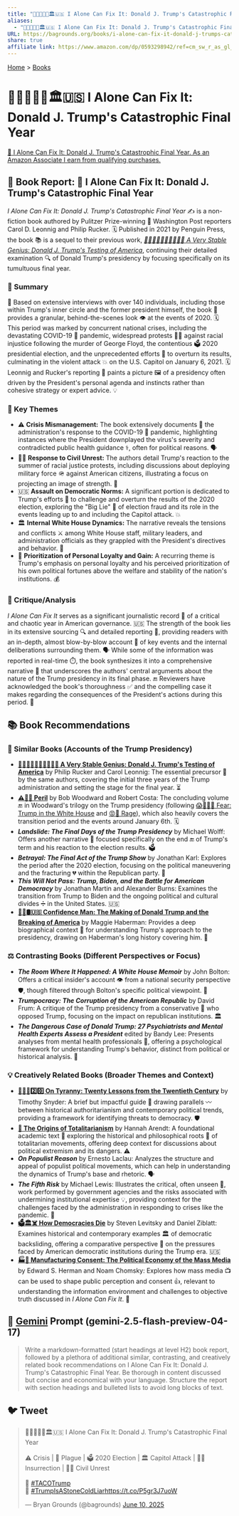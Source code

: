 ```yaml
---
title: "🍊🤡🤥👹💥🏛️🇺🇸 I Alone Can Fix It: Donald J. Trump's Catastrophic Final Year"
aliases:
  - "🍊🤡🤥👹💥🏛️🇺🇸 I Alone Can Fix It: Donald J. Trump's Catastrophic Final Year"
URL: https://bagrounds.org/books/i-alone-can-fix-it-donald-j-trumps-catastrophic-final-year
share: true
affiliate link: https://www.amazon.com/dp/0593298942/ref=cm_sw_r_as_gl_apa_gl_i_5JJH1PZB0EFV943NX1WE?linkCode=ml1&tag=bagrounds-20
---
```

[Home](../index.md) > [Books](./index.md)  
# 🍊🤡🤥👹💥🏛️🇺🇸 I Alone Can Fix It: Donald J. Trump's Catastrophic Final Year  
[🛒 I Alone Can Fix It: Donald J. Trump's Catastrophic Final Year. As an Amazon Associate I earn from qualifying purchases.](https://www.amazon.com/dp/0593298942/ref=cm_sw_r_as_gl_apa_gl_i_5JJH1PZB0EFV943NX1WE?linkCode=ml1&tag=bagrounds-20)  
  
## 📖 Book Report: 🚨 I Alone Can Fix It: Donald J. Trump's Catastrophic Final Year  
  
*I Alone Can Fix It: Donald J. Trump's Catastrophic Final Year* ✍️ is a non-fiction book authored by Pulitzer Prize-winning 📰 Washington Post reporters Carol D. Leonnig and Philip Rucker. 🗓️ Published in 2021 by Penguin Press, the book 📚 is a sequel to their previous work, *[🤡🫨😭🤬😵‍💫🤥👹🇺🇸 A Very Stable Genius: Donald J. Trump's Testing of America](./a-very-stable-genius-donald-j-trumps-testing-of-america.md)*, continuing their detailed examination 🔍 of Donald Trump's presidency by focusing specifically on its tumultuous final year.  
  
### 📝 Summary  
  
🤝 Based on extensive interviews with over 140 individuals, including those within Trump's inner circle and the former president himself, the book 📖 provides a granular, behind-the-scenes look 👁️ at the events of 2020. 🗓️ This period was marked by concurrent national crises, including the devastating COVID-19 🦠 pandemic, widespread protests ✊🏿 against racial injustice following the murder of George Floyd, the contentious 🗳️ 2020 presidential election, and the unprecedented efforts 🔄 to overturn its results, culminating in the violent attack 💥 on the U.S. Capitol on January 6, 2021. 🗓️ Leonnig and Rucker's reporting 📰 paints a picture 🖼️ of a presidency often driven by the President's personal agenda and instincts rather than cohesive strategy or expert advice. 💡  
  
### 🔑 Key Themes  
  
* ⚠️ **Crisis Mismanagement:** The book extensively documents 📜 the administration's response to the COVID-19 🦠 pandemic, highlighting instances where the President downplayed the virus's severity and contradicted public health guidance ⚕️, often for political reasons. 🗣️  
* ✊🏿 **Response to Civil Unrest:** The authors detail Trump's reaction to the summer of racial justice protests, including discussions about deploying military force 🪖 against American citizens, illustrating a focus on projecting an image of strength. 💪  
* 🇺🇸 **Assault on Democratic Norms:** A significant portion is dedicated to Trump's efforts 🔄 to challenge and overturn the results of the 2020 election, exploring the "Big Lie" 🤥 of election fraud and its role in the events leading up to and including the Capitol attack. 💥  
* 🏛️ **Internal White House Dynamics:** The narrative reveals the tensions and conflicts ⚔️ among White House staff, military leaders, and administration officials as they grappled with the President's directives and behavior. 🤔  
* 👑 **Prioritization of Personal Loyalty and Gain:** A recurring theme is Trump's emphasis on personal loyalty and his perceived prioritization of his own political fortunes above the welfare and stability of the nation's institutions. 💰  
  
### 🧐 Critique/Analysis  
  
*I Alone Can Fix It* serves as a significant journalistic record 📜 of a critical and chaotic year in American governance. 🇺🇸 The strength of the book lies in its extensive sourcing 🔍 and detailed reporting 📰, providing readers with an in-depth, almost blow-by-blow account 🥊 of key events and the internal deliberations surrounding them. 🗣️ While some of the information was reported in real-time ⏱️, the book synthesizes it into a comprehensive narrative 📖 that underscores the authors' central arguments about the nature of the Trump presidency in its final phase. 🔚 Reviewers have acknowledged the book's thoroughness ✅ and the compelling case it makes regarding the consequences of the President's actions during this period. 🤔  
  
## 📚 Book Recommendations  
  
### 🤝 Similar Books (Accounts of the Trump Presidency)  
  
* **[🤡🫨😭🤬😵‍💫🤥👹🇺🇸 A Very Stable Genius: Donald J. Trump's Testing of America](./a-very-stable-genius-donald-j-trumps-testing-of-america.md)** by Philip Rucker and Carol Leonnig: The essential precursor 📖 by the same authors, covering the initial three years of the Trump administration and setting the stage for the final year. ⏳  
* **[⚠️😬😰 Peril](./peril.md)** by Bob Woodward and Robert Costa: The concluding volume 🔚 in Woodward's trilogy on the Trump presidency (following [😱🤡🇺🇸 Fear: Trump in the White House](./fear.md) and [😡🤬 Rage](./rage.md)), which also heavily covers the transition period and the events around January 6th. 🗓️  
* ***Landslide: The Final Days of the Trump Presidency*** by Michael Wolff: Offers another narrative 📖 focused specifically on the end 🔚 of Trump's term and his reaction to the election results. 🗳️  
* ***Betrayal: The Final Act of the Trump Show*** by Jonathan Karl: Explores the period after the 2020 election, focusing on the political maneuvering and the fracturing 💔 within the Republican party. 🐘  
* ***This Will Not Pass: Trump, Biden, and the Battle for American Democracy*** by Jonathan Martin and Alexander Burns: Examines the transition from Trump to Biden and the ongoing political and cultural divides ➗ in the United States. 🇺🇸  
* **[👹🐍🛢️🇺🇸 Confidence Man: The Making of Donald Trump and the Breaking of America](./confidence-man-the-making-of-donald-trump-and-the-breaking-of-america.md)** by Maggie Haberman: Provides a deep biographical context 🌳 for understanding Trump's approach to the presidency, drawing on Haberman's long history covering him. 📰  
  
### ⚖️ Contrasting Books (Different Perspectives or Focus)  
  
* ***The Room Where It Happened: A White House Memoir*** by John Bolton: Offers a critical insider's account 👁️ from a national security perspective 🛡️, though filtered through Bolton's specific political viewpoint. 👀  
* ***Trumpocracy: The Corruption of the American Republic*** by David Frum: A critique of the Trump presidency from a conservative 🐘 who opposed Trump, focusing on the impact on republican institutions. 🏛️  
* ***The Dangerous Case of Donald Trump: 27 Psychiatrists and Mental Health Experts Assess a President*** edited by Bandy Lee: Presents analyses from mental health professionals 🧠, offering a psychological framework for understanding Trump's behavior, distinct from political or historical analysis. 📜  
  
### 💡 Creatively Related Books (Broader Themes and Context)  
  
* **[👑🚫📜2️⃣0️⃣ On Tyranny: Twenty Lessons from the Twentieth Century](./on-tyranny.md)** by Timothy Snyder: A brief but impactful guide 📖 drawing parallels 〰️ between historical authoritarianism and contemporary political trends, providing a framework for identifying threats to democracy. 🛡️  
* **[👹 The Origins of Totalitarianism](./the-origins-of-totalitarianism.md)** by Hannah Arendt: A foundational academic text 📜 exploring the historical and philosophical roots 🌳 of totalitarian movements, offering deep context for discussions about political extremism and its dangers. ⚠️  
* ***On Populist Reason*** by Ernesto Laclau: Analyzes the structure and appeal of populist political movements, which can help in understanding the dynamics of Trump's base and rhetoric. 🗣️  
* ***The Fifth Risk*** by Michael Lewis: Illustrates the critical, often unseen 🙈, work performed by government agencies and the risks associated with undermining institutional expertise 💡, providing context for the challenges faced by the administration in responding to crises like the pandemic. 🦠  
* **[🗳️🏛️☠️ How Democracies Die](./how-democracies-die.md)** by Steven Levitsky and Daniel Ziblatt: Examines historical and contemporary examples 🏛️ of democratic backsliding, offering a comparative perspective 🔭 on the pressures faced by American democratic institutions during the Trump era. 🇺🇸  
* **[🏭🫡 Manufacturing Consent: The Political Economy of the Mass Media](./manufacturing-consent.md)** by Edward S. Herman and Noam Chomsky: Explores how mass media 📺 can be used to shape public perception and consent 👍, relevant to understanding the information environment and challenges to objective truth discussed in *I Alone Can Fix It*. 📖  
  
## 💬 [Gemini](../software/gemini.md) Prompt (gemini-2.5-flash-preview-04-17)  
> Write a markdown-formatted (start headings at level H2) book report, followed by a plethora of additional similar, contrasting, and creatively related book recommendations on I Alone Can Fix It: Donald J. Trump's Catastrophic Final Year. Be thorough in content discussed but concise and economical with your language. Structure the report with section headings and bulleted lists to avoid long blocks of text.  
  
## 🐦 Tweet  
<blockquote class="twitter-tweet" data-theme="dark"><p lang="en" dir="ltr">🍊🤡🤥👹💥🏛️🇺🇸 I Alone Can Fix It: Donald J. Trump&#39;s Catastrophic Final Year<br><br>⚠️ Crisis | 🦠 Plague | 🗳️ 2020 Election | 🏛️ Capitol Attack | 🏴‍☠️ Insurrection | ✊🏿 Civil Unrest<br><br>🌮 <a href="https://twitter.com/hashtag/TACOTrump?src=hash&amp;ref_src=twsrc%5Etfw">#TACOTrump</a><br>🤥 <a href="https://twitter.com/hashtag/TrumpIsAStoneColdLiar?src=hash&amp;ref_src=twsrc%5Etfw">#TrumpIsAStoneColdLiar</a><a href="https://t.co/P5gr3J7uoW">https://t.co/P5gr3J7uoW</a></p>&mdash; Bryan Grounds (@bagrounds) <a href="https://twitter.com/bagrounds/status/1932529696245494214?ref_src=twsrc%5Etfw">June 10, 2025</a></blockquote> <script async src="https://platform.twitter.com/widgets.js" charset="utf-8"></script>